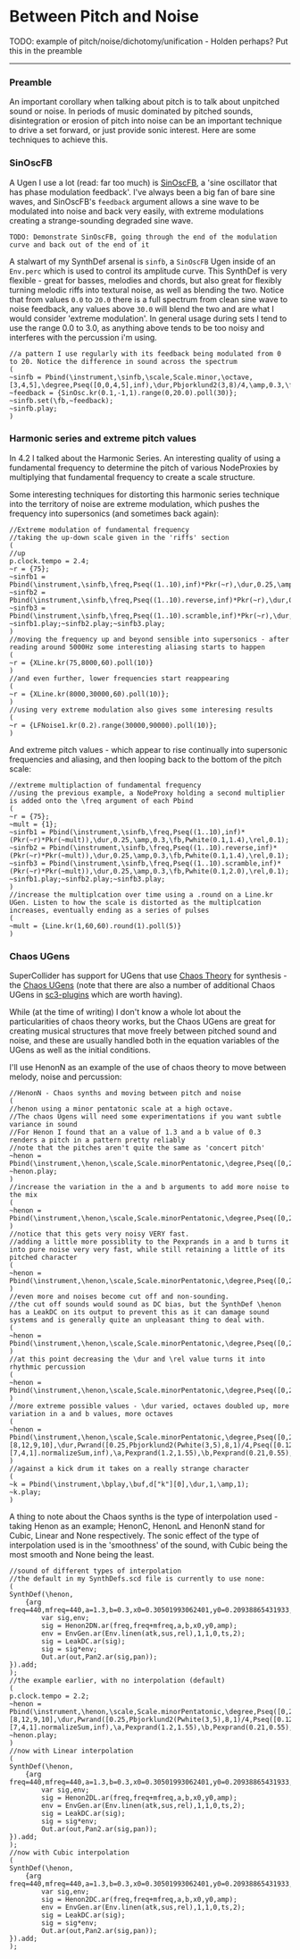 # Between Pitch and Noise

TODO: example of pitch/noise/dichotomy/unification - Holden perhaps? Put this in the preamble

------

### Preamble

An important corollary when talking about pitch is to talk about unpitched sound or noise. In periods of music dominated by pitched sounds, disintegration or erosion of pitch into noise can be an important technique to drive a set forward, or just provide sonic interest. Here are some techniques to achieve this.

### SinOscFB

A Ugen I use a lot (read: far too much) is [SinOscFB](http://doc.sccode.org/Classes/SinOscFB.html), a 'sine oscillator that has phase modulation feedback'. I've always been a big fan of bare sine waves, and SinOscFB's `feedback` argument allows a sine wave to be modulated into noise and back very easily, with extreme modulations creating a strange-sounding degraded sine wave.

```supercollider
TODO: Demonstrate SinOscFB, going through the end of the modulation curve and back out of the end of it
```

A stalwart of my SynthDef arsenal is `sinfb`, a `SinOscFB` Ugen inside of an `Env.perc` which is used to control its amplitude curve. This SynthDef is very flexible -  great for basses, melodies and chords, but also great for flexibly turning melodic riffs into textural noise, as well as blending the two. Notice that from values `0.0` to `20.0` there is a full spectrum from clean sine wave to noise feedback, any values above `30.0` will blend the two and are what I would consider 'extreme modulation'. In general usage during sets I tend to use the range 0.0 to 3.0, as anything above tends to be too noisy and interferes with the percussion i'm using.

```supercollider
//a pattern I use regularly with its feedback being modulated from 0 to 20. Notice the difference in sound across the spectrum
(
~sinfb = Pbind(\instrument,\sinfb,\scale,Scale.minor,\octave,[3,4,5],\degree,Pseq([0,0,4,5],inf),\dur,Pbjorklund2(3,8)/4,\amp,0.3,\fb,0.1,\rel,0.3);
~feedback = {SinOsc.kr(0.1,-1,1).range(0,20.0).poll(30)};
~sinfb.set(\fb,~feedback);
~sinfb.play;
)
```

### Harmonic series and extreme pitch values

In 4.2 I talked about the Harmonic Series. An interesting quality of using a fundamental frequency to determine the pitch of various NodeProxies by multiplying that fundamental frequency to create a scale structure.

Some interesting techniques for distorting this harmonic series technique into the territory of noise are extreme modulation, which pushes the frequency into supersonics (and sometimes back again):

```supercollider
//Extreme modulation of fundamental frequency
//taking the up-down scale given in the 'riffs' section
(
//up
p.clock.tempo = 2.4;
~r = {75};
~sinfb1 = Pbind(\instrument,\sinfb,\freq,Pseq((1..10),inf)*Pkr(~r),\dur,0.25,\amp,0.3,\fb,Pwhite(0.1,1.4),\rel,0.1);
~sinfb2 = Pbind(\instrument,\sinfb,\freq,Pseq((1..10).reverse,inf)*Pkr(~r),\dur,0.25,\amp,0.3,\fb,Pwhite(0.1,1.4),\rel,0.1);
~sinfb3 = Pbind(\instrument,\sinfb,\freq,Pseq((1..10).scramble,inf)*Pkr(~r),\dur,0.25,\amp,0.3,\fb,Pwhite(0.1,2.0),\rel,0.1);
~sinfb1.play;~sinfb2.play;~sinfb3.play;
)
//moving the frequency up and beyond sensible into supersonics - after reading around 5000Hz some interesting aliasing starts to happen
(
~r = {XLine.kr(75,8000,60).poll(10)}
)
//and even further, lower frequencies start reappearing
(
~r = {XLine.kr(8000,30000,60).poll(10)};
)
//using very extreme modulation also gives some interesing results
(
~r = {LFNoise1.kr(0.2).range(30000,90000).poll(10)};
)
```

And extreme pitch values - which appear to rise continually into supersonic frequencies and aliasing, and then looping back to the bottom of the pitch scale:

```supercollider
//extreme multiplaction of fundamental frequency
//using the previous example, a NodeProxy holding a second multiplier is added onto the \freq argument of each Pbind
(
~r = {75};
~mult = {1};
~sinfb1 = Pbind(\instrument,\sinfb,\freq,Pseq((1..10),inf)*(Pkr(~r)*Pkr(~mult)),\dur,0.25,\amp,0.3,\fb,Pwhite(0.1,1.4),\rel,0.1);
~sinfb2 = Pbind(\instrument,\sinfb,\freq,Pseq((1..10).reverse,inf)*(Pkr(~r)*Pkr(~mult)),\dur,0.25,\amp,0.3,\fb,Pwhite(0.1,1.4),\rel,0.1);
~sinfb3 = Pbind(\instrument,\sinfb,\freq,Pseq((1..10).scramble,inf)*(Pkr(~r)*Pkr(~mult)),\dur,0.25,\amp,0.3,\fb,Pwhite(0.1,2.0),\rel,0.1);
~sinfb1.play;~sinfb2.play;~sinfb3.play;
)
//increase the multiplcation over time using a .round on a Line.kr UGen. Listen to how the scale is distorted as the multiplcation increases, eventually ending as a series of pulses
(
~mult = {Line.kr(1,60,60).round(1).poll(5)}
)
```

### Chaos UGens

SuperCollider has support for UGens that use [Chaos Theory](https://en.wikipedia.org/wiki/Chaos_theory) for synthesis - the [Chaos UGens](http://doc.sccode.org/Classes/ChaosGen.html) (note that there are also a number of additional Chaos UGens in [sc3-plugins](https://github.com/supercollider/sc3-plugins) which are worth having).

While (at the time of writing) I don't know a whole lot about the particularities of chaos theory works, but the Chaos UGens are great for creating musical structures that move freely between pitched sound and noise, and these are usually handled both in the equation variables of the UGens as well as the initial conditions.

I'll use HenonN as an example of the use of chaos theory to move between melody, noise and percussion:

```supercollider
//HenonN - Chaos synths and moving between pitch and noise
(
//henon using a minor pentatonic scale at a high octave.
//The chaos Ugens will need some experimentations if you want subtle variance in sound
//For Henon I found that an a value of 1.3 and a b value of 0.3 renders a pitch in a pattern pretty reliably
//note that the pitches aren't quite the same as 'concert pitch'
~henon = Pbind(\instrument,\henon,\scale,Scale.minorPentatonic,\degree,Pseq([0,2,4,6,7],inf),\octave,8,\dur,Pbjorklund2(3,8)/4,\a,Pexprand(1.3,1.3),\b,Pexprand(0.3,0.3),\atk,0,\sus,0,\rel,Pexprand(0.1,0.1),\amp,1);
~henon.play;
)
//increase the variation in the a and b arguments to add more noise to the mix
(
~henon = Pbind(\instrument,\henon,\scale,Scale.minorPentatonic,\degree,Pseq([0,2,4,6,7],inf),\octave,8,\dur,Pbjorklund2(3,8)/4,\a,Pexprand(1.3,1.31),\b,Pexprand(0.3,0.31),\atk,0,\sus,0,\rel,Pexprand(0.1,0.1),\amp,1);
)
//notice that this gets very noisy VERY fast.
//adding a little more possiblity to the Pexprands in a and b turns it into pure noise very very fast, while still retaining a little of its pitched character
(
~henon = Pbind(\instrument,\henon,\scale,Scale.minorPentatonic,\degree,Pseq([0,2,4,6,7],inf),\octave,8,\dur,Pbjorklund2(3,8)/4,\a,Pexprand(1.3,1.35),\b,Pexprand(0.3,0.35),\atk,0,\sus,0,\rel,Pexprand(0.1,0.1),\amp,1);
)
//even more and noises become cut off and non-sounding.
//the cut off sounds would sound as DC bias, but the SynthDef \henon has a LeakDC on its output to prevent this as it can damage sound systems and is generally quite an unpleasant thing to deal with.
(
~henon = Pbind(\instrument,\henon,\scale,Scale.minorPentatonic,\degree,Pseq([0,2,4,6,7],inf),\octave,8,\dur,Pbjorklund2(3,8)/4,\a,Pexprand(1.3,1.45),\b,Pexprand(0.3,0.55),\atk,0,\sus,0,\rel,Pexprand(0.1,0.1),\amp,1);
)
//at this point decreasing the \dur and \rel value turns it into rhythmic percussion
(
~henon = Pbind(\instrument,\henon,\scale,Scale.minorPentatonic,\degree,Pseq([0,2,4,6,7],inf),\octave,8,\dur,0.25,\a,Pexprand(1.3,1.45),\b,Pexprand(0.3,0.55),\atk,0,\sus,0,\rel,Pexprand(0.01,0.1),\amp,1);
)
//more extreme possible values - \dur varied, octaves doubled up, more variation in a and b values, more octaves
(
~henon = Pbind(\instrument,\henon,\scale,Scale.minorPentatonic,\degree,Pseq([0,2,4,6,7],inf),\octave,[8,12,9,10],\dur,Pwrand([0.25,Pbjorklund2(Pwhite(3,5),8,1)/4,Pseq([0.125],4)],[7,4,1].normalizeSum,inf),\a,Pexprand(1.2,1.55),\b,Pexprand(0.21,0.55),\atk,0,\sus,0,\rel,Pexprand(0.01,0.6),\amp,1);
)
//against a kick drum it takes on a really strange character
(
~k = Pbind(\instrument,\bplay,\buf,d["k"][0],\dur,1,\amp,1);
~k.play;
)
```

A thing to note about the Chaos synths is the type of interpolation used - taking Henon as an example; HenonC, HenonL and HenonN stand for Cubic, Linear and None respectively. The sonic effect of the type of interpolation used is in the 'smoothness' of the sound, with Cubic being the most smooth and None being the least.

```supercollider
//sound of different types of interpolation
//the default in my SynthDefs.scd file is currently to use none:
(
SynthDef(\henon,
	{arg freq=440,mfreq=440,a=1.3,b=0.3,x0=0.30501993062401,y0=0.20938865431933,atk=0.01,sus=1,rel=1,ts=1,out=0,pan=0,amp=0.3;
		var sig,env;
		sig = Henon2DN.ar(freq,freq+mfreq,a,b,x0,y0,amp);
		env = EnvGen.ar(Env.linen(atk,sus,rel),1,1,0,ts,2);
		sig = LeakDC.ar(sig);
		sig = sig*env;
		Out.ar(out,Pan2.ar(sig,pan));
}).add;
);
//the example earlier, with no interpolation (default)
(
p.clock.tempo = 2.2;
~henon = Pbind(\instrument,\henon,\scale,Scale.minorPentatonic,\degree,Pseq([0,2,4,6,7],inf),\octave,[8,12,9,10],\dur,Pwrand([0.25,Pbjorklund2(Pwhite(3,5),8,1)/4,Pseq([0.125],4)],[7,4,1].normalizeSum,inf),\a,Pexprand(1.2,1.55),\b,Pexprand(0.21,0.55),\atk,0,\sus,0,\rel,Pexprand(0.01,0.6),\amp,1);
~henon.play;
)
//now with Linear interpolation
(
SynthDef(\henon,
	{arg freq=440,mfreq=440,a=1.3,b=0.3,x0=0.30501993062401,y0=0.20938865431933,atk=0.01,sus=1,rel=1,ts=1,out=0,pan=0,amp=0.3;
		var sig,env;
		sig = Henon2DL.ar(freq,freq+mfreq,a,b,x0,y0,amp);
		env = EnvGen.ar(Env.linen(atk,sus,rel),1,1,0,ts,2);
		sig = LeakDC.ar(sig);
		sig = sig*env;
		Out.ar(out,Pan2.ar(sig,pan));
}).add;
);
//now with Cubic interpolation
(
SynthDef(\henon,
	{arg freq=440,mfreq=440,a=1.3,b=0.3,x0=0.30501993062401,y0=0.20938865431933,atk=0.01,sus=1,rel=1,ts=1,out=0,pan=0,amp=0.3;
		var sig,env;
		sig = Henon2DC.ar(freq,freq+mfreq,a,b,x0,y0,amp);
		env = EnvGen.ar(Env.linen(atk,sus,rel),1,1,0,ts,2);
		sig = LeakDC.ar(sig);
		sig = sig*env;
		Out.ar(out,Pan2.ar(sig,pan));
}).add;
);
```

